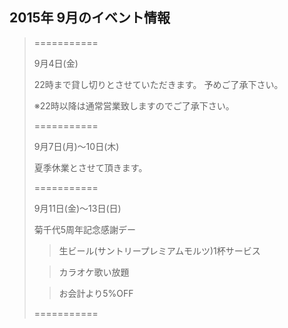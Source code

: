 ## 2015年 9月のイベント情報
> ===========
> 
> 
> 9月4日(金)
> 
> 22時まで貸し切りとさせていただきます。
> 予めご了承下さい。
>
> ※22時以降は通常営業致しますのでご了承下さい。
> 
>
>
> ===========
>
>
> 9月7日(月)〜10日(木)
>
> 夏季休業とさせて頂きます。
>
>
> ===========
>
>
> 9月11日(金)〜13日(日)
> 
> 菊千代5周年記念感謝デー
> 
>> 生ビール(サントリープレミアムモルツ)1杯サービス
>
>> カラオケ歌い放題
>
>> お会計より5%OFF
>
>
>
> ===========
